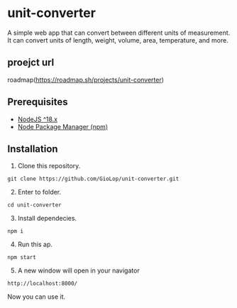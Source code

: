 # unit-converter

A simple web app that can convert between different units of measurement. It can convert units of length, weight, volume, area, temperature, and more.

## proejct url

roadmap(https://roadmap.sh/projects/unit-converter)

## Prerequisites

- [NodeJS ^18.x](https://nodejs.org/en)
- [Node Package Manager (npm)](https://www.npmjs.com/)

## Installation

1. Clone this repository.

```shell
git clone https://github.com/GioLop/unit-converter.git
```

2. Enter to folder.

```shell
cd unit-converter
```

3. Install dependecies.

```shell
npm i
```

4. Run this ap.

```shell
npm start
```

5. A new window will open in your navigator

```shell
http://localhost:8000/
```

Now you can use it.
